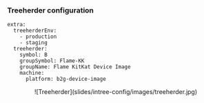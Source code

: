 ### Treeherder configuration

```
extra:
  treeherderEnv:
    - production
    - staging
  treeherder:
    symbol: B
    groupSymbol: Flame-KK
    groupName: Flame KitKat Device Image
    machine:
      platform: b2g-device-image
```

<center>
![Treeherder](slides/intree-config/images/treeherder.jpg)
</center>



